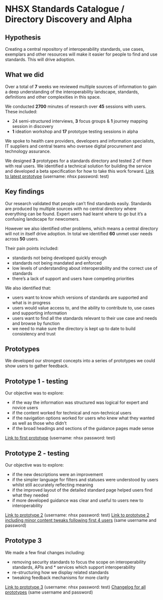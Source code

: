 # NHSX Standards Catalogue / Directory Discovery and Alpha

## Hypothesis
Creating a central repository of interoperability standards, use cases, exemplars and other resources will make it easier for people to find and use standards. This will drive adoption.

## What we did
Over a total of **7** weeks we reviewed multiple sources of information to gain a deep understanding of the  interoperability landscape, standards, definitions and other complexities in this space.

We conducted **2700** minutes of research over **45** sessions with users. These included:
* 24 semi-structured interviews, **3** focus groups & **1** journey mapping session in discovery
* **1** ideation workshop and **17** prototype testing sessions in alpha

We spoke to health care providers, developers and information specialists, IT suppliers and central teams who oversee digital procurement and technology assurance.

We designed **3** prototypes for a standards directory and tested 2 of them with real users. We identified a technical solution for building the service and developed a beta specification for how to take this work forward. [Link to latest prototype](https://nhs-standards-registry.herokuapp.com/v4/home) (username: nhsx password: test)

## Key findings
Our research validated that people can’t find standards easily. Standards are produced by multiple sources with no central directory where everything can be found. Expert users had learnt where to go but it’s a confusing landscape for newcomers.

However we also identified other problems, which means a central directory will not in itself drive adoption. In total we identified **60** unmet user needs across **50** users.

Their pain points included:
* standards not being developed quickly enough
* standards not being mandated and enforced
* low levels of understanding about interoperability and the correct use of standards
* there’s a lack of support and users have competing priorities

We also identified that:
* users want to know which versions of standards are supported and what is in progress
* users would value access to, and the ability to contribute to, use cases and supporting information
* users want to find all the standards relevant to their use case and needs and browse by function
* we need to make sure the directory is kept up to date to build consistency and trust
## Prototypes
We developed our strongest concepts into a series of prototypes we could show users to gather feedback.
## Prototype 1 - testing
Our objective was to explore:
* if the way the information was structured was logical for expert and novice users
* if the content worked for technical and non-technical users
* if the navigation options worked for users who knew what they wanted as well as those who didn’t
* if the broad headings and sections of the guidance pages made sense

[Link to first prototype](https://nhs-standards-registry.herokuapp.com/v1/home) (username: nhsx password: test)

## Prototype 2 - testing
Our objective was to explore:
* if the new descriptions were an improvement 
* if the simpler language for filters and statuses were understood by users whilst still accurately reflecting meaning
* if the improved layout of the detailed standard page helped users find what they needed
* if more developed guidance was clear and useful to users new to interoperability

[Link to prototype 2](https://nhs-standards-registry.herokuapp.com/v2/home) (username: nhsx password: test)
[Link to prototype 2 including minor content tweaks following first 4 users](https://nhs-standards-registry.herokuapp.com/v3/home) (same username and password)

## Prototype 3
We made a few final changes including:
* removing security standards to focus the scope on interoperability standards, APIs and * services which support interoperability
* re-structuring how we display related standards
* tweaking feedback mechanisms for more clarity

[Link to prototype 3](https://nhs-standards-registry.herokuapp.com/v4/home) (username: nhsx password: test)
[Changelog for all prototypes](https://nhs-standards-registry.herokuapp.com/) (same username and password)
